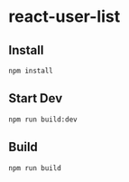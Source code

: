 # react-user-list

## Install
``npm install``

## Start Dev
``npm run build:dev``

## Build
``npm run build``
